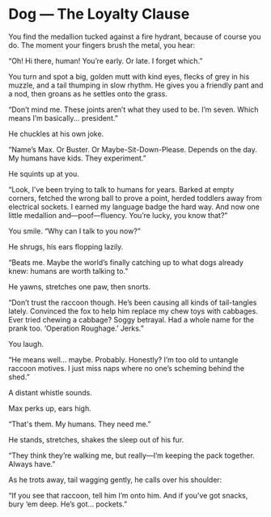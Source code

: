 # Dog — The Loyalty Clause

You find the medallion tucked against a fire hydrant, because of course you do. The moment your fingers brush the metal, you hear:

“Oh! Hi there, human! You’re early. Or late. I forget which.”

You turn and spot a big, golden mutt with kind eyes, flecks of grey in his muzzle, and a tail thumping in slow rhythm. He gives you a friendly pant and a nod, then groans as he settles onto the grass.

“Don’t mind me. These joints aren’t what they used to be. I’m seven. Which means I’m basically... president.”

He chuckles at his own joke.

“Name’s Max. Or Buster. Or Maybe-Sit-Down-Please. Depends on the day. My humans have kids. They experiment.”

He squints up at you.

“Look, I’ve been trying to talk to humans for years. Barked at empty corners, fetched the wrong ball to prove a point, herded toddlers away from electrical sockets. I earned my language badge the hard way. And now one little medallion and—poof—fluency. You’re lucky, you know that?”

You smile. “Why can I talk to you now?”

He shrugs, his ears flopping lazily.

“Beats me. Maybe the world’s finally catching up to what dogs already knew: humans are worth talking to.”

He yawns, stretches one paw, then snorts.

“Don’t trust the raccoon though. He’s been causing all kinds of tail-tangles lately. Convinced the fox to help him replace my chew toys with cabbages. Ever tried chewing a cabbage? Soggy betrayal. Had a whole name for the prank too. ‘Operation Roughage.’ Jerks.”

You laugh.

“He means well... maybe. Probably. Honestly? I’m too old to untangle raccoon motives. I just miss naps where no one’s scheming behind the shed.”

A distant whistle sounds.

Max perks up, ears high.

“That's them. My humans. They need me.”

He stands, stretches, shakes the sleep out of his fur.

“They think they’re walking me, but really—I’m keeping the pack together. Always have.”

As he trots away, tail wagging gently, he calls over his shoulder:

“If you see that raccoon, tell him I’m onto him. And if you’ve got snacks, bury ‘em deep. He’s got... pockets.”
